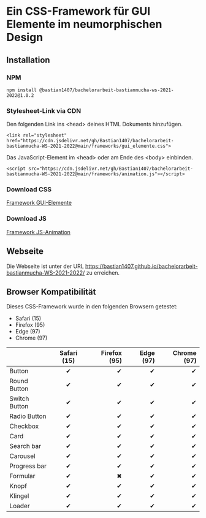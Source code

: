# Ein CSS-Framework für GUI Elemente im neumorphischen Design

## Installation

### NPM

``` npm install @bastian1407/bachelorarbeit-bastianmucha-ws-2021-2022@1.0.2 ```


### Stylesheet-Link via CDN

Den folgenden Link ins  \<head\> deines HTML Dokuments hinzufügen. 
  
  ``` <link rel="stylesheet" href="https://cdn.jsdelivr.net/gh/Bastian1407/bachelorarbeit-bastianmucha-WS-2021-2022@main/frameworks/gui_elemente.css"> ```
  
  
Das JavaScript-Element im  \<head\> oder am Ende des  \<body\> einbinden.

``` <script src="https://cdn.jsdelivr.net/gh/Bastian1407/bachelorarbeit-bastianmucha-WS-2021-2022@main/frameworks/animation.js"></script> ```

### Download CSS

[Framework GUI-Elemente](https://cdn.jsdelivr.net/gh/Bastian1407/bachelorarbeit-bastianmucha-WS-2021-2022@main/frameworks/gui_elemente.css)

### Download JS

[Framework JS-Animation](https://cdn.jsdelivr.net/gh/Bastian1407/bachelorarbeit-bastianmucha-WS-2021-2022@main/frameworks/animation.js)

## Webseite

Die Webseite ist unter der URL https://bastian1407.github.io/bachelorarbeit-bastianmucha-WS-2021-2022/ zu erreichen.

## Browser Kompatibilität
Dieses CSS-Framework wurde in den folgenden Browsern getestet:
- Safari (15)
- Firefox (95)
- Edge (97)
- Chrome (97)

|  | Safari (15) | Firefox (95) | Edge (97)| Chrome (97)|
|:------------------ |:------------------:| ------------------:|  ------------------:|  ------------------:|
| Button | ✔ | ✔ | ✔ | ✔ |
| Round Button | ✔ | ✔ | ✔ | ✔ |
| Switch Button | ✔ | ✔ | ✔ | ✔ |
| Radio Button | ✔ | ✔ | ✔ | ✔ |
| Checkbox | ✔ | ✔ | ✔ | ✔ |
| Card | ✔ | ✔ | ✔ | ✔ |
| Search bar | ✔ | ✔ | ✔ | ✔ |
| Carousel | ✔ | ✔ | ✔ | ✔ |
| Progress bar | ✔ | ✔ | ✔ | ✔ |
| Formular | ✔ | ✖ | ✔ | ✔ |
| Knopf | ✔ | ✔ | ✔ | ✔ |
| Klingel | ✔ | ✔ | ✔ | ✔ |
| Loader | ✔ | ✔ | ✔ | ✔ |
